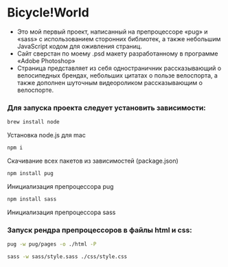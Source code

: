 
 # Bicycle!World
 
- Это мой первый проект, написанный на препроцессоре «pug» и «sass» с использованием сторонних библиотек, а также небольшим JavaScript кодом для оживления страниц.
- Сайт сверстан по моему .psd макету разработанному в программе «Adobe Photoshop»
- Страница представляет из себя одностраничник рассказывающий о велосипедных брендах, небольших цитатах о пользе велоспорта, а также дополнен шуточным видеороликом рассказывающим о велоспорте.


   
### Для запуска проекта следует установить зависимости:
```sh
brew install node
```
Установка node.js для mac
```sh
npm i
```
Скачивание всех пакетов из зависимостей (package.json)
```sh
npm install pug
```
Инициализация препроцессора pug
```sh
npm install sass 
```
Инициализация препроцессора sass

### Запуск рендра препроцессоров в файлы html и css:
```sh
pug -w pug/pages -o ./html -P
```
```sh
sass -w sass/style.sass ./css/style.css
```
